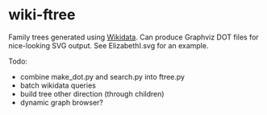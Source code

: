 # wiki-ftree

Family trees generated using [Wikidata](https://www.wikidata.org/). Can produce Graphviz DOT files for nice-looking SVG output. See ElizabethI.svg for an example.

Todo:

+ combine make_dot.py and search.py into ftree.py
+ batch wikidata queries
+ build tree other direction (through children)
+ dynamic graph browser?
